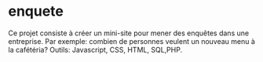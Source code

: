 # enquete
Ce projet consiste à créer un mini-site pour mener des enquêtes dans une entreprise.
Par exemple: combien de personnes veulent un nouveau menu à la cafétéria? 
Outils: Javascript, CSS, HTML, SQL,PHP.
